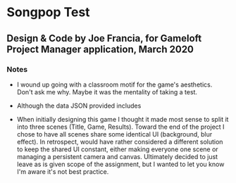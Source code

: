 # Songpop Test

Design & Code by Joe Francia, for Gameloft Project Manager application, March 2020
---
### Notes
- I wound up going with a classroom motif for the game's aesthetics. Don't ask me why. Maybe it was the mentality of taking a test.

- Although the data JSON provided includes

- When initially designing this game I thought it made most sense to split it into three scenes (Title, Game, Results). Toward the end of the project I chose to have all scenes share some identical UI (background, blur effect). In retrospect, would have rather considered a different solution to keep the shared UI constant, either making everyone one scene or managing a persistent camera and canvas. Ultimately decided to just leave as is given scope of the assignment, but I wanted to let you know I'm aware it's not best practice.
